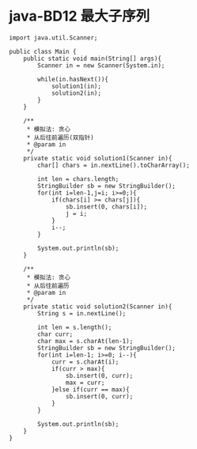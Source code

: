 # java-BD12 最大子序列


    import java.util.Scanner;
    
    public class Main {
        public static void main(String[] args){
            Scanner in = new Scanner(System.in);
    
            while(in.hasNext()){
                solution1(in);
                solution2(in);
            }
        }
    
        /**
         * 模拟法: 贪心
         * 从后往前遍历(双指针)
         * @param in
         */
        private static void solution1(Scanner in){
            char[] chars = in.nextLine().toCharArray();
    
            int len = chars.length;
            StringBuilder sb = new StringBuilder();
            for(int i=len-1,j=i; i>=0;){
                if(chars[i] >= chars[j]){
                    sb.insert(0, chars[i]);
                    j = i;
                }
                i--;
            }
    
            System.out.println(sb);
        }
    
        /**
         * 模拟法: 贪心
         * 从后往前遍历
         * @param in
         */
        private static void solution2(Scanner in){
            String s = in.nextLine();
    
            int len = s.length();
            char curr;
            char max = s.charAt(len-1);
            StringBuilder sb = new StringBuilder();
            for(int i=len-1; i>=0; i--){
                curr = s.charAt(i);
                if(curr > max){
                    sb.insert(0, curr);
                    max = curr;
                }else if(curr == max){
                    sb.insert(0, curr);
                }
            }
    
            System.out.println(sb);
        }
    }

  

